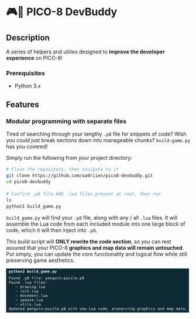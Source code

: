 # 🎮👾 PICO-8 DevBuddy

## Description

A series of helpers and utilies designed to **improve the developer experience** on PICO-8!


### Prerequisites

- Python 3.x


## Features

### Modular programming with separate files
Tired of searching through your lengthy `.p8` file for snippets of code? Wish you could just break sections down into manageable chunks? `build-game.py` has you covered!

Simply run the following from your project directory:

```sh
# Clone the repository, then navigate to it
git clone https://github.com/aadriien/pico8-devbuddy.git
cd pico8-devbuddy

# Confirm .p8 file AND .lua files present at root, then run
ls
python3 build_game.py
```

`build_game.py` will find your `.p8` file, along with any / all `.lua` files. It will assemble the Lua code from each included module into one large block of code, which it will then inject into `.p8`. 

This build script will **ONLY rewrite the code section**, so you can rest assured that your PICO-8 **graphics and map data will remain untouched**. Put simply, you can update the core functionality and logical flow while still preserving game aesthetics.  

<img src="build_game.png" alt="build_game helper util" width="500"/>


